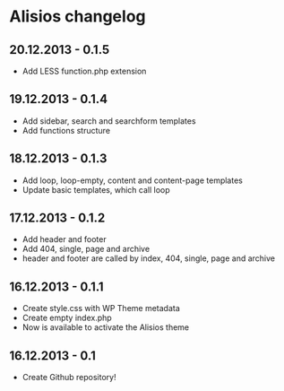 # Alisios changelog

## 20.12.2013 - 0.1.5
* Add LESS function.php extension

## 19.12.2013 - 0.1.4
* Add sidebar, search and searchform templates
* Add functions structure

## 18.12.2013 - 0.1.3
* Add loop, loop-empty, content and content-page templates
* Update basic templates, which call loop

## 17.12.2013 - 0.1.2
* Add header and footer
* Add 404, single, page and archive
* header and footer are called by index, 404, single, page and archive

## 16.12.2013 - 0.1.1
* Create style.css with WP Theme metadata
* Create empty index.php
* Now is available to activate the Alisios theme

## 16.12.2013 - 0.1
* Create Github repository!